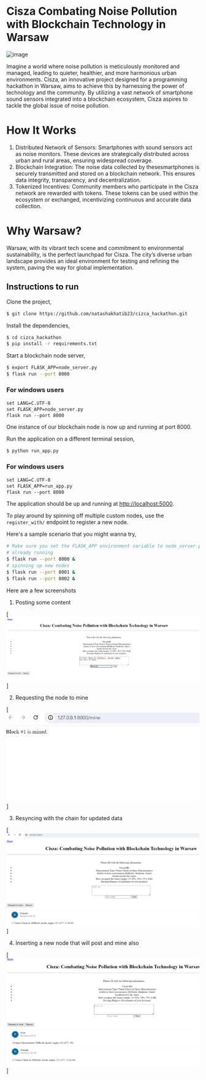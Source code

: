 # Cisza Combating Noise Pollution with Blockchain Technology in Warsaw 


![image](https://github.com/natashakhatib23/cizca_hackathon/assets/39652010/b033a0d4-7043-4b93-9e49-0462b3533f1d)


Imagine a world where noise pollution is meticulously monitored and managed, leading to quieter, healthier, and more harmonious urban
environments. Cisza, an innovative project designed for a programming hackathon in Warsaw, aims to achieve this by
harnessing the power of technology and the community. By utilizing a vast network of smartphone sound sensors integrated into a
blockchain ecosystem, Cisza aspires to tackle the global issue of noise pollution.




# How It Works

1. Distributed Network of Sensors: Smartphones with sound sensors act as noise monitors. These devices are strategically distributed across urban and rural areas, ensuring widespread coverage.
2. Blockchain Integration: The noise data collected by thesesmartphones is securely transmitted and stored on a blockchain
network. This ensures data integrity, transparency, and decentralization.
3. Tokenized Incentives: Community members who participate in the Cisza network are rewarded with tokens. These tokens can be used
within the ecosystem or exchanged, incentivizing continuous and accurate data collection.

# Why Warsaw?
Warsaw, with its vibrant tech scene and commitment to environmental sustainability, is the perfect launchpad for Cisza. The
city’s diverse urban landscape provides an ideal environment for testing and refining the system, paving the way for global implementation.

## Instructions to run

Clone the project,

```sh
$ git clone https://github.com/natashakhatib23/cizca_hackathon.git
```

Install the dependencies,

```sh
$ cd cizca_hackathon
$ pip install -r requirements.txt
```

Start a blockchain node server,

```sh
$ export FLASK_APP=node_server.py
$ flask run --port 8000
```

### For windows users
```
set LANG=C.UTF-8
set FLASK_APP=node_server.py
flask run --port 8000
```
One instance of our blockchain node is now up and running at port 8000.


Run the application on a different terminal session,

```sh
$ python run_app.py
```

### For windows users
```
set LANG=C.UTF-8
set FLASK_APP=run_app.py
flask run --port 8000
```

The application should be up and running at [http://localhost:5000](http://localhost:5000).


To play around by spinning off multiple custom nodes, use the `register_with/` endpoint to register a new node. 

Here's a sample scenario that you might wanna try,

```sh
# Make sure you set the FLASK_APP environment variable to node_server.py before running these nodes
# already running
$ flask run --port 8000 &
# spinning up new nodes
$ flask run --port 8001 &
$ flask run --port 8002 &
```

Here are a few screenshots

1. Posting some content

[![image.png](https://github.com/natashakhatib23/cizca_hackathon/blob/master/screenshots/2.PNG)]

2. Requesting the node to mine

[![image.png](https://github.com/natashakhatib23/cizca_hackathon/blob/master/screenshots/3.PNG)]

3. Resyncing with the chain for updated data

[![image.png](https://github.com/natashakhatib23/cizca_hackathon/blob/master/screenshots/4.PNG)]

4. Inserting a new node that will post and mine also  

[![image.png](https://github.com/natashakhatib23/cizca_hackathon/blob/master/screenshots/6.PNG)]

